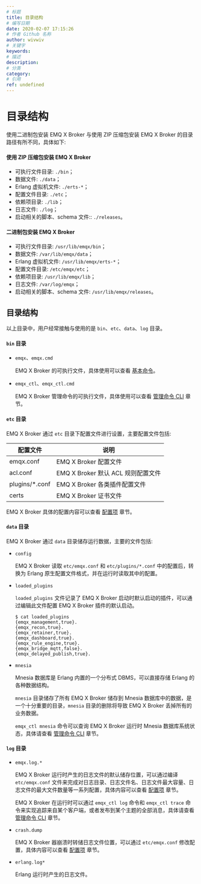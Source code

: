 ```yaml
---
# 标题
title: 目录结构
# 编写日期
date: 2020-02-07 17:15:26
# 作者 Github 名称
author: wivwiv
# 关键字
keywords:
# 描述
description:
# 分类
category: 
# 引用
ref: undefined
---
```


# 目录结构

使用二进制包安装 EMQ X Broker 与使用 ZIP 压缩包安装 EMQ X Broker 的目录路径有所不同，具体如下:

#### 使用 ZIP 压缩包安装 EMQ X Broker

+ 可执行文件目录: `./bin`；
+ 数据文件: `./data`；
+ Erlang 虚拟机文件: `./erts-*`；
+ 配置文件目录: `./etc`；
+ 依赖项目录: `./lib`；
+ 日志文件: `./log`；
+ 启动相关的脚本、schema 文件:: `./releases`。

#### 二进制包安装 EMQ X Broker 

+ 可执行文件目录: `/usr/lib/emqx/bin`；
+ 数据文件: `/var/lib/emqx/data`；
+ Erlang 虚拟机文件: `/usr/lib/emqx/erts-*`；
+ 配置文件目录: `/etc/emqx/etc`；
+ 依赖项目录: `/usr/lib/emqx/lib`；       
+ 日志文件: `/var/log/emqx`；
+ 启动相关的脚本、schema 文件: `/usr/lib/emqx/releases`。

## 目录结构
以上目录中，用户经常接触与使用的是 `bin`、`etc`、`data`、`log` 目录。

#### `bin` 目录

+   `emqx`、`emqx.cmd`

    EMQ X Broker 的可执行文件，具体使用可以查看 [基本命令](using-emqx/command-line.md)。

+   `emqx_ctl`、`emqx_ctl.cmd`

    EMQ X Broker 管理命令的可执行文件，具体使用可以查看  [管理命令 CLI](advanced/cli.md) 章节。

#### `etc` 目录

EMQ X Broker 通过 `etc` 目录下配置文件进行设置，主要配置文件包括:

| 配置文件           | 说明                      |
| -------------- | ------------------------- |
| emqx.conf      | EMQ X Broker 配置文件  |
| acl.conf       | EMQ X Broker 默认 ACL 规则配置文件 |
| plugins/*.conf | EMQ X Broker 各类插件配置文件    |
| certs          | EMQ X Broker 证书文件           |

EMQ X Broker 具体的配置内容可以查看 [配置项](configuration/index.md) 章节。

#### `data` 目录

EMQ X Broker 通过 `data` 目录储存运行数据，主要的文件包括:

+   `config`

    EMQ X Broker 读取 `etc/emqx.conf` 和 `etc/plugins/*.conf` 中的配置后，转换为 Erlang 原生配置文件格式，并在运行时读取其中的配置。

+   `loaded_plugins`

    `loaded_plugins` 文件记录了 EMQ X Broker 启动时默认启动的插件，可以通过编辑此文件配置 EMQ X Broker 插件的默认启动。

    ```
    $ cat loaded_plugins
    {emqx_management,true}.
    {emqx_recon,true}.
    {emqx_retainer,true}.
    {emqx_dashboard,true}.
    {emqx_rule_engine,true}.
    {emqx_bridge_mqtt,false}.
    {emqx_delayed_publish,true}.
    ```

+   `mnesia`

    Mnesia 数据库是 Erlang 内置的一个分布式 DBMS，可以直接存储 Erlang 的各种数据结构。

    `mnesia` 目录储存了所有 EMQ X Broker 储存到 Mnesia 数据库中的数据，是一个十分重要的目录，`mnesia` 目录的删除将导致 EMQ X Broker 丢掉所有的业务数据。

    `emqx_ctl mnesia` 命令可以查询 EMQ X Broker 运行时 Mnesia 数据库系统状态，具体请查看 [管理命令 CLI](advanced/cli.md) 章节。


#### `log` 目录

+   `emqx.log.*`

    EMQ X Broker 运行时产生的日志文件的默认储存位置，可以通过编译 `etc/emqx.conf` 文件来完成对日志目录、日志文件名、日志文件最大容量、日志文件的最大文件数量等一系列配置，具体内容可以查看 [配置项](configuration/index.md) 章节。

    EMQ X Broker 在运行时可以通过 `emqx_ctl log` 命令和 `emqx_ctl trace` 命令来实现追踪来自某个客户端，或者发布到某个主题的全部消息，具体请查看 [管理命令 CLI](advanced/cli.md) 章节。

+   `crash.dump`

    EMQ X Broker 器崩溃时转储日志文件位置，可以通过 `etc/emqx.conf` 修改配置，具体内容可以查看 [配置项](configuration/index.md) 章节。

+  `erlang.log*`

    Erlang 运行时产生的日志文件。
    